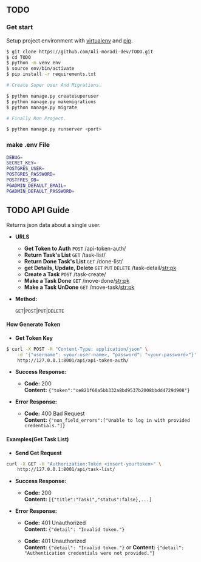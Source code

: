 ## TODO

### Get start

Setup project environment with [virtualenv](https://virtualenv.pypa.io) and [pip](https://pip.pypa.io).

```bash
$ git clone https://github.com/Ali-moradi-dev/TODO.git
$ cd TODO
$ python -m venv env
$ source env/bin/activate
$ pip install -r requirements.txt

# Create Super user And Migrations.

$ python manage.py createsuperuser 
$ python manage.py makemigrations
$ python manage.py migrate

# Finally Run Project.

$ python manage.py runserver <port>

```



### make .env File
```bash
DEBUG=
SECRET_KEY=
POSTGRES_USER=
POSTGRES_PASSWORD=
POSTFRES_DB=
PGADMIN_DEFAULT_EMAIL=
PGADMIN_DEFAULT_PASSWORD=
```


**TODO API Guide**
----
  Returns json data about a single user.

* **URLS**

    * **Get Token to Auth**             `POST`                 /api-token-auth/
    * **Return Task's List**            `GET`                  /task-list/
    * **Return Done Task's List**       `GET`                  /done-list/
    * **get Details, Update, Delete**   `GET` `PUT` `DELETE`   /task-detail/<str:pk>
    * **Create a Task**                 `POST`                 /task-create/
    * **Make a Task Done**              `GET`                  /move-done/<str:pk>
    * **Make a Task UnDone**            `GET`                  /move-task/<str:pk>


* **Method:**

  `GET`|`POST`|`PUT`|`DELETE`
  
#### How Generate Token

* **Get Token Key**

```bash
$ curl -X POST -H "Content-Type: application/json" \
    -d '{"username": <your-user-name>, "password": "<your-password>"}' \
    http://127.0.0.1:8001/api/api-token-auth/
```

* **Success Response:**

  * **Code:** 200 <br />
    **Content:** `{"token":"ce821f60a5bb332a8bd9537b2008bbdd4729d908"}`
 
* **Error Response:**

  * **Code:** 400 Bad Request <br />
    **Content:** `{"non_field_errors":["Unable to log in with provided credentials."]}`



#### Examples(Get Task List)

* **Send Get Request**

```bash
curl -X GET -H "Authorization:Token <insert-yourtoken>" \
    http://127.0.0.1:8001/api/task-list/
```

* **Success Response:**

  * **Code:** 200 <br />
    **Content:** `[{"title":"Task1","status":false},...]`
 
* **Error Response:**

  * **Code:** 401 Unauthorized <br />
    **Content:** `{"detail": "Invalid token."}`

  * **Code:** 401 Unauthorized <br />
    **Content:** `{"detail": "Invalid token."}`
    or 
    **Content:** `{"detail": "Authentication credentials were not provided."}`
